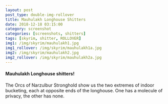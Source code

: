 ```yaml
---
layout: post
post_type: double-img-rollover
title: Mauhulakh Longhouse Shitters
date: 2018-12-18 03:15:00
category: screenshot
categories: [screenshots, shitters]
tags: [skyrim, shitter, ROLLOVER]
img1: /img/skyrim/mauhulakh1.jpg
img1_rollover: /img/skyrim/mauhulakh1a.jpg
img2: /img/skyrim/mauhulakh2.jpg
img2_rollover: /img/skyrim/mauhulakh2a.jpg
---
```

#### Mauhulakh Longhouse shitters!

The Orcs of Narzulbur Stronghold show us the two extremes of indoor bucketing, each at opposite ends of the longhouse. One has a molecule of privacy, the other has none.
